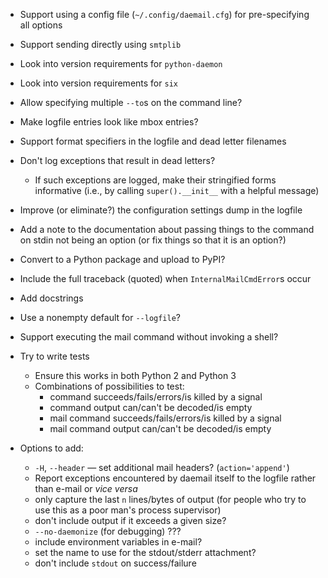 - Support using a config file (`~/.config/daemail.cfg`) for pre-specifying all
  options
- Support sending directly using `smtplib`
- Look into version requirements for `python-daemon`
- Look into version requirements for `six`
- Allow specifying multiple `--to`s on the command line?
- Make logfile entries look like mbox entries?
- Support format specifiers in the logfile and dead letter filenames
- Don't log exceptions that result in dead letters?
    - If such exceptions are logged, make their stringified forms informative
      (i.e., by calling `super().__init__` with a helpful message)
- Improve (or eliminate?) the configuration settings dump in the logfile
- Add a note to the documentation about passing things to the command on stdin
  not being an option (or fix things so that it is an option?)
- Convert to a Python package and upload to PyPI?
- Include the full traceback (quoted) when `InternalMailCmdError`s occur
- Add docstrings
- Use a nonempty default for `--logfile`?
- Support executing the mail command without invoking a shell?

- Try to write tests
    - Ensure this works in both Python 2 and Python 3
    - Combinations of possibilities to test:
        - command succeeds/fails/errors/is killed by a signal
        - command output can/can't be decoded/is empty
        - mail command succeeds/fails/errors/is killed by a signal
        - mail command output can/can't be decoded/is empty

- Options to add:
    - `-H`, `--header` — set additional mail headers? (`action='append'`)
    - Report exceptions encountered by daemail itself to the logfile rather
      than e-mail or _vice versa_
    - only capture the last `n` lines/bytes of output (for people who try to
      use this as a poor man's process supervisor)
    - don't include output if it exceeds a given size?
    - `--no-daemonize` (for debugging) ???
    - include environment variables in e-mail?
    - set the name to use for the stdout/stderr attachment?
    - don't include `stdout` on success/failure
